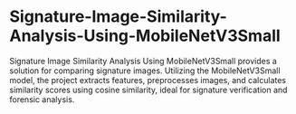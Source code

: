 # Signature-Image-Similarity-Analysis-Using-MobileNetV3Small
Signature Image Similarity Analysis Using MobileNetV3Small provides a solution for comparing signature images. Utilizing the MobileNetV3Small model, the project extracts features, preprocesses images, and calculates similarity scores using cosine similarity, ideal for signature verification and forensic analysis.
